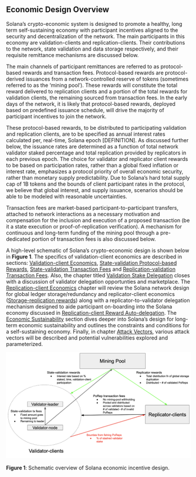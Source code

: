 ## Economic Design Overview

Solana’s crypto-economic system is designed to promote a healthy, long term self-sustaining economy with participant incentives aligned to the security and decentralization of the network. The main participants in this economy are validation-clients and replication-clients. Their contributions to the network, state validation and data storage respectively, and their requisite remittance mechanisms are discussed below.

The main channels of participant remittances are referred to as protocol-based rewards and transaction fees. Protocol-based rewards are protocol-derived issuances from a network-controlled reserve of tokens (sometimes referred to as the ‘mining pool’). These rewards will constitute the total reward delivered to replication clients and a portion of the total rewards for validation clients, the remaining sourced from transaction fees. In the early days of the network, it is likely that protocol-based rewards, deployed based on predefined issuance schedule, will drive the majority of participant incentives to join the network.

These protocol-based rewards, to be distributed to participating validation and replication clients, are to be specified as annual interest rates calculated per, real-time, Solana epoch [DEFINITION]. As discussed further below, the issuance rates are determined as a function of total network validator staked percentage and total replication provided by replicators in each previous epoch. The choice for validator and replicator client rewards to be based on participation rates, rather than a global fixed inflation or interest rate, emphasizes a protocol priority of overall economic security, rather than monetary supply predictability. Due to Solana’s hard total supply cap of 1B tokens and the bounds of client participant rates in the protocol, we believe that global interest, and supply issuance, scenarios should be able to be modeled with reasonable uncertainties.

Transaction fees are market-based participant-to-participant transfers, attached to network interactions as a necessary motivation and compensation for the inclusion and execution of a proposed transaction (be it a state execution or proof-of-replication verification). A mechanism for continuous and long-term funding of the mining pool through a pre-dedicated portion of transaction fees is also discussed below.

A high-level schematic of Solana’s crypto-economic design is shown below in **Figure 1**. The specifics of validation-client economics are described in sections: [Validation-client Economics](ed_validation_client_economics.md), [State-validation Protocol-based Rewards](ed_vce_state_validation_protocol_based_rewards.md), [State-validation Transaction Fees](ed_vce_state_validation_transaction_fees.md) and [Replication-validation Transaction Fees](ed_vce_replication_validation_transaction_fees.md). Also, the chapter titled [Validation Stake Delegation](ed_vce_validation_stake_delegation.md) closes with a discussion of validator delegation opportunties and marketplace. The [Replication-client Economics](ed_replication_client_economics.md) chapter will review the Solana network design for global ledger storage/redundancy and replicator-client economics ([Storage-replication rewards](ed_rce_storage_replication_rewards.md)) along with a replicator-to-validator delegation mechanism designed to aide participant on-boarding into the Solana economy discussed in [Replication-client Reward Auto-delegation](ed_rce_replication_client_reward_auto_delegation.md). The [Economic Sustainability](ed_economic_sustainability.md) section dives deeper into Solana’s design for long-term economic sustainability and outlines the constraints and conditions for a self-sustaining economy. Finally, in chapter [Attack Vectors](ed_attack_vectors.md), various attack vectors will be described and potential vulnerabilities explored and parameterized.

<!-- ![img alt text](solana_economic_design.png) -->
<p style="text-align:center;"><img src="solana_economic_design.png" alt="== Solana Economic Design Diagram ==" width="800"/></p>

**Figure 1**: Schematic overview of Solana economic incentive design.
